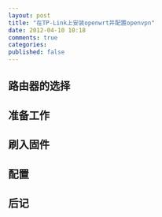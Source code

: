 ```yaml
---
layout: post
title: "在TP-Link上安装openwrt并配置openvpn"
date: 2012-04-10 10:18
comments: true
categories: 
published: false
---
```

## 路由器的选择

## 准备工作

## 刷入固件

## 配置

## 后记